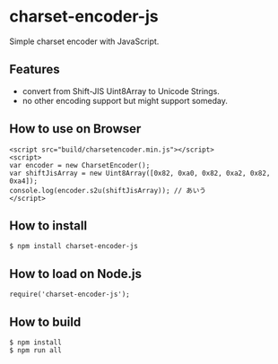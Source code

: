 # charset-encoder-js
Simple charset encoder with JavaScript.

## Features
- convert from Shift-JIS Uint8Array to Unicode Strings.
- no other encoding support but might support someday.

## How to use on Browser
```
<script src="build/charsetencoder.min.js"></script>
<script>
var encoder = new CharsetEncoder();
var shiftJisArray = new Uint8Array([0x82, 0xa0, 0x82, 0xa2, 0x82, 0xa4]);
console.log(encoder.s2u(shiftJisArray)); // あいう
</script>
```

## How to install
```
$ npm install charset-encoder-js
```

## How to load on Node.js
```
require('charset-encoder-js');
```

## How to build
```
$ npm install
$ npm run all
```

